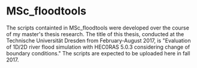 # MSc_floodtools
The scripts containted in MSc_floodtools were developed over the course of my master's thesis research. The title of this thesis, conducted at the Technische Universität Dresden from February-August 2017, is "Evaluation of 1D/2D river flood simulation with HEC0RAS 5.0.3 considering change of boundary conditions." The scripts are expected to be uploaded here in fall 2017.
